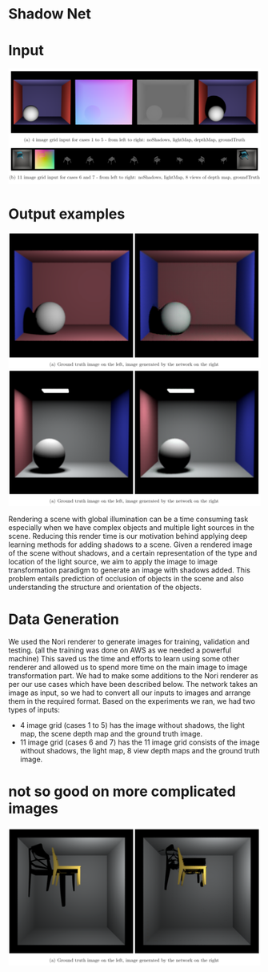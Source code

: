 # Shadow Net
# Input
<img src='imgs/NetInput.png'>

# Output examples
<img src='imgs/NetExample1.png'>
<img src='imgs/netExample2.png'>


Rendering a scene with global illumination can be a time consuming task especially when we have complex objects and multiple light sources in the scene. Reducing this render time is our motivation behind applying deep learning methods for adding shadows to a scene. Given a rendered image of the scene without shadows, and a certain representation of the type and location of the light source, we aim to apply the image to image transformation paradigm to generate an image with shadows added. This problem entails prediction of occlusion of objects in the scene and also understanding the structure and orientation of the objects.

# Data Generation
We used the Nori renderer to generate images for training, validation and testing. (all the training was done on AWS as we needed a powerful machine) This saved us the time and efforts to learn using some other renderer and allowed us to spend more time on the main image to image transformation part. We had to make some additions to the Nori renderer as per our use cases which have been described below. The network takes an image as input, so we had to convert all our inputs to images and arrange them in the required format. Based on the experiments we ran, we had two types of inputs:
    
* 4 image grid (cases 1 to 5) has the image without shadows, the light map, the scene depth map and the ground truth image.
* 11 image grid (cases 6 and 7) has the 11 image grid consists of the image without shadows, the light map, 8 view depth maps and the ground truth image.

# not so good on more complicated images

<img src='imgs/NetExampleBad.png'>
